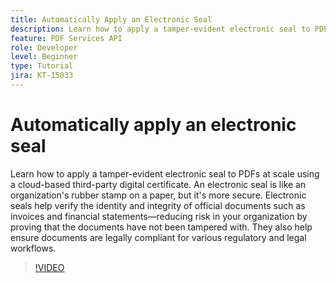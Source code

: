 ```yaml
---
title: Automatically Apply an Electronic Seal
description: Learn how to apply a tamper-evident electronic seal to PDFs at scale
feature: PDF Services API
role: Developer
level: Beginner
type: Tutorial
jira: KT-15033
---
```

# Automatically apply an electronic seal

Learn how to apply a tamper-evident electronic seal to PDFs at scale using a cloud-based third-party digital certificate. An electronic seal is like an organization's rubber stamp on a paper, but it's more secure. Electronic seals help verify the identity and integrity of official documents such as invoices and financial statements—reducing risk in your organization by proving that the documents have not been tampered with. They also help ensure documents are legally compliant for various regulatory and legal workflows.

>[!VIDEO](https://video.tv.adobe.com/v/3428346?hidetitle=true)

